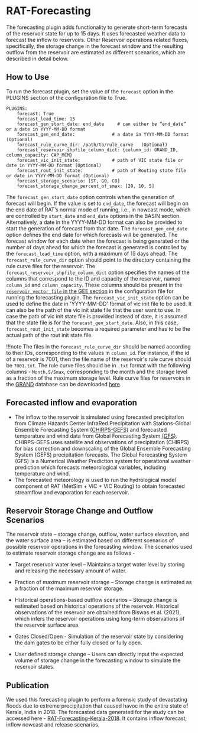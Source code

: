 # RAT-Forecasting

The forecasting plugin adds functionality to generate short-term forecasts of the reservoir state for up to 15 days. It uses forecasted weather data to forecast the inflow to reservoirs. Other Reservoir operations related fluxes, specifically, the storage change in the forecast window and the resulting outflow from the reservoir are estimated as different scenarios, which are described in detail below. 

## How to Use
To run the forecast plugin, set the value of the `forecast` option in the PLUGINS section of the configuration file to True.

```
PLUGINS: 
	forecast: True 
	forecast_lead_time: 15
	forecast_gen_start_date: end_date     # can either be “end_date” or a date in YYYY-MM-DD format
	forecast_gen_end_date: 				# a date in YYYY-MM-DD format (Optional)
	forecast_rule_curve_dir: /path/to/rule_curve   (Optional)
	forecast_reservoir_shpfile_column_dict: {column_id: GRAND_ID, column_capacity: CAP_MCM}
	forecast_vic_init_state: 			# path of VIC state file or date in YYYY-MM-DD format (Optional)
	forecast_rout_init_state: 			# path of Routing state file or date in YYYY-MM-DD format (Optional)
	forecast_storage_scenario: [ST, GO, CO]
  	forecast_storage_change_percent_of_smax: [20, 10, 5]
```

The `forecast_gen_start_date` option controls when the generation of forecast will begin. If the value is set to `end_date`, the forecast will begin on the end date of RAT’s normal mode of running, i.e., in nowcast mode, which are controlled by `start_date` and `end_date` options in the BASIN section. Alternatively, a date in the YYYY-MM-DD format can also be provided to start the generation of forecast from that date. The `forecast_gen_end_date` option defines the end date for which forecasts will be generated. The forecast window for each date when the forecast is being generated or the number of days ahead for which the forecast is generated is controlled by the `forecast_lead_time` option, with a maximum of 15 days ahead.  The `forecast_rule_curve_dir` option should point to the directory containing the rule curve files for the reservoir. The `forecast_reservoir_shpfile_column_dict` option specifies the names of the columns that correspond to the ID and capacity of the reservoir, named `column_id` and `column_capacity`. These columns should be present in the [`reservoir_vector_file` in the GEE section](../../Configuration/rat_config/#gee) in the configuration file for running the forecasting plugin. The `forecast_vic_init_state` option can be used to define the date in 'YYYY-MM-DD' format of vic init file to be used. It can also be the path of the vic init state file that the user want to use. In case the path of vic init state file is provided instead of date, it is assumed that the state file is for the `forecast_gen_start_date`. Also, in this case, `forecast_rout_init_state` becomes a required parameter and has to be the actual path of the rout init state file.

!!!note
	The files in the `forecast_rule_curve_dir` should be named according to their IDs, corresponding to the values in `column_id`. For instance, if the id of a reservoir is 7001, then the file name of the reservoir's rule curve should be `7001.txt`. The rule curve files should be in `.txt` format with the following columns - `Month,S/Smax`, corresponding to the month and the storage level as a fraction of the maximum storage level. Rule curve files for reservoirs in the [GRAND](https://www.globaldamwatch.org/grand) database can be downloaded [here](https://www.dropbox.com/scl/fi/jtquzasjdv2tz1vtupgq5/rc.zip?rlkey=4svbutjd3aup255pnrlgnxbkl&dl=0). 

## Forecasted inflow and evaporation 
- The inflow to the reservoir is simulated using forecasted precipitation from Climate Hazards Center InfraRed Precipitation with Stations-Global Ensemble Forecasting System [(CHIRPS-GEFS)](https://chc.ucsb.edu/data/chirps-gefs) and forecasted temperature and wind data from Global Forecasting System [(GFS)](https://www.ncei.noaa.gov/products/weather-climate-models/global-forecast). CHIRPS-GEFS uses satellite and observations of precipitation (CHIRPS) for bias correction and downscaling of the Global Ensemble Forecasting System (GEFS) precipitation forecasts. The Global Forecasting System (GFS) is a Numerical Weather Prediction system for operational weather prediction which forecasts meteorological variables, including temperature and wind.
- The forecasted meteorology is used to run the hydrological model component of RAT (MetSim + VIC + VIC Routing) to obtain forecasted streamflow and evaporation for each reservoir.

## Reservoir Storage Change and Outflow Scenarios 
The reservoir state – storage change, outflow, water surface elevation, and the water surface area – is estimated based on different scenarios of possible reservoir operations in the forecasting window. The scenarios used to estimate reservoir storage change are as follows -  

- Target reservoir water level – Maintains a target water level by storing and releasing the necessary amount of water. 

- Fraction of maximum reservoir storage – Storage change is estimated as a fraction of the maximum reservoir storage. 

- Historical operations-based outflow scenarios – Storage change is estimated based on historical operations of the reservoir. Historical observations of the reservoir are obtained from Biswas et al. (2021), which infers the reservoir operations using long-term observations of the reservoir surface area. 

- Gates Closed/Open - Simulation of the reservoir state by considering the dam gates to be either fully closed or fully open. 

- User defined storage change – Users can directly input the expected volume of storage change in the forecasting window to simulate the reservoir states.

## Publication

We used this forecasting plugin to perform a forensic study of devastating floods due to extreme precipitation that caused havoc in the entire state of Kerala, India in 2018. The forecasted data generated for the study can be accessed here - [RAT-Forecasting-Kerala-2018](forecasting-data.zip). It contains inflow forecast, inflow nowcast and release scenarios.